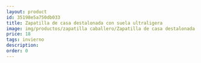 ```yaml
---
layout: product
id: 35198e5a750db033
title: Zapatilla de casa destalonada con suela ultraligera
image: img/productos/zapatilla caballero/Zapatilla de casa destalonada con suela ultraligera=18=invierno.webp
price: 18
tags: invierno
description: 
order: 0
---
```

